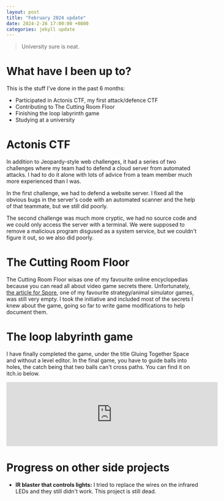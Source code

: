 ```yaml
---
layout: post
title: "February 2024 update"
date: 2024-2-26 17:00:00 +0800
categories: jekyll update
---
```


> University sure is neat.

# What have I been up to?
This is the stuff I've done in the past 6 months:

- Participated in Actonis CTF, my first attack/defence CTF
- Contributing to The Cutting Room Floor
- Finishing the loop labyrinth game
- Studying at a university

# Actonis CTF
In addition to Jeopardy-style web challenges, it had a series of two challenges where my team had to defend a cloud server from automated attacks. I had to do it alone with lots of advice from a team member much more experienced than I was. 

In the first challenge, we had to defend a website server. I fixed all the obvious bugs in the server's code with an automated scanner and the help of that teammate, but we still did poorly.

 The second challenge was much more cryptic, we had no source code and we could only access the server with a terminal. We were supposed to remove a malicious program disgused as a system service, but we couldn't figure it out, so we also did poorly.

# The Cutting Room Floor
The Cutting Room Floor wisas one of my favourite online encyclopedias because you can read all about video game secrets there. Unfortunately, [the article for Spore](https://tcrf.net/Spore), one of my favourite strategy/animal simulator games, was still very empty. I took the initiative and included most of the secrets I knew about the game, going so far to write game modifications to help document them.

# The loop labyrinth game
I have finally completed the game, under the title Gluing Together Space and without a level editor. In the final game, you have to guide balls into holes, the catch being that two balls can't cross paths. You can find it on itch.io below.
<iframe frameborder="0" src="https://itch.io/embed/2511817" width="552" height="167"><a href="https://bobby-tables2.itch.io/gluing-together-space">Gluing Together Space by bobby-tables2</a></iframe>

# Progress on other side projects
- **IR blaster that controls lights:** I tried to replace the wires on the infrared LEDs and they still didn't work. This project is still dead.